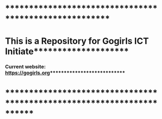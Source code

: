 # ******************************************************
# This is a Repository for Gogirls ICT Initiate********************
### Current website: https://gogirls.org***************************
# **********************************************************************